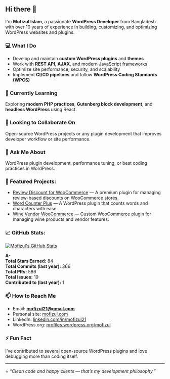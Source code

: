 ## Hi there 👋

I'm **Mofizul Islam**, a passionate **WordPress Developer** from Bangladesh with over 10 years of experience in building, customizing, and optimizing WordPress websites and plugins.  

### 💻 What I Do
- Develop and maintain **custom WordPress plugins** and **themes**  
- Work with **REST API**, **AJAX**, and modern JavaScript frameworks  
- Optimize site performance, security, and scalability  
- Implement **CI/CD pipelines** and follow **WordPress Coding Standards (WPCS)**  

### 🌱 Currently Learning
Exploring **modern PHP practices**, **Gutenberg block development**, and **headless WordPress** using React.

### 🤝 Looking to Collaborate On
Open-source WordPress projects or any plugin development that improves developer workflow or site performance.

### 💬 Ask Me About
WordPress plugin development, performance tuning, or best coding practices in WordPress.

### 🌟 Featured Projects:
- [Review Discount for WooCommerce](https://codecanyon.net/item/review-discount-for-woocommerce/59448804) — A premium plugin for managing review-based discounts on WooCommerce stores.  
- [Word Counter Plus](https://wordpress.org/plugins/word-counter-plus/) — A WordPress plugin that counts words and characters with ease.  
- [Wine Vendor WooCommerce](https://github.com/mofizul21/wine-vendor-woocommerce) — Custom WooCommerce plugin for managing wine products and vendor features.  

### 📈 GitHub Stats:
<p dir="auto">
  <a target="_blank" rel="noopener noreferrer nofollow" href="https://github-readme-stats.vercel.app/api?username=mofizul21&amp;show_icons=true&amp;hide_title=true&amp;count_private=true">
    <img src="https://github-readme-stats.vercel.app/api?username=mofizul21&amp;show_icons=true&amp;hide_title=true&amp;count_private=true" alt="Mofizul's GitHub Stats" style="max-width: 100%;">
  </a>
</p>

**A-**  
**Total Stars Earned:** 84  
**Total Commits (last year):** 366  
**Total PRs:** 586  
**Total Issues:** 19  
**Contributed to (last year):** 1  

### 📫 How to Reach Me
- Email: **mofizul21@gmail.com**
- Personal site: [mofizul.com](https://mofizul.com)
- LinkedIn: [linkedin.com/in/mofizul21](https://www.linkedin.com/in/mofizul21)  
- WordPress.org: [profiles.wordpress.org/mofizul](https://profiles.wordpress.org/mofizul)

### ⚡ Fun Fact
I’ve contributed to several open-source WordPress plugins and love debugging more than coding itself.

---

⭐️ _“Clean code and happy clients — that’s my development philosophy.”_
